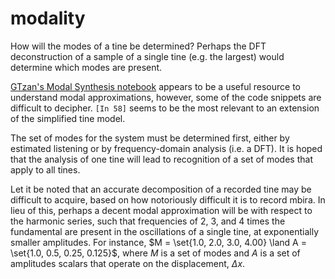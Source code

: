 # modality

How will the modes of a tine be determined? Perhaps the DFT deconstruction of a sample of a single tine (e.g. the largest) would determine which modes are present.

[GTzan's Modal Synthesis notebook](https://github.com/gtzan/synthesizers_cs_perspective/blob/main/src/notebooks/modal_synthesis.ipynb) appears to be a useful resource to understand modal approximations, however, some of the code snippets are difficult to decipher. `[In 58]` seems to be the most relevant to an extension of the simplified tine model.

The set of modes for the system must be determined first, either by estimated listening or by frequency-domain analysis (i.e. a DFT). It is hoped that the analysis of one tine will lead to recognition of a set of modes that apply to all tines. 

Let it be noted that an accurate decomposition of a recorded tine may be difficult to acquire, based on how notoriously difficult it is to record mbira. In lieu of this, perhaps a decent modal approximation will be with respect to the harmonic series, such that frequencies of 2, 3, and 4 times the fundamental are present in the oscillations of a single tine, at exponentially smaller amplitudes. For instance, $M = \set{1.0, 2.0, 3.0, 4.00} \land A = \set{1.0, 0.5, 0.25, 0.125}$, where $M$ is a set of modes and $A$ is a set of amplitudes scalars that operate on the displacement, $\Delta x$.
